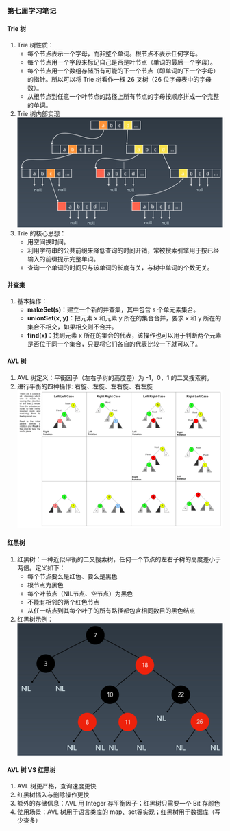 ### 第七周学习笔记

#### Trie 树
1. Trie 树性质：
	* 每个节点表示一个字母，而非整个单词。根节点不表示任何字母。
	* 每个节点用一个字段来标记自己是否是叶节点（单词的最后一个字母）。
	* 每个节点用一个数组存储所有可能的下一个节点（即单词的下一个字母）的指针。所以可以将 Trie 树看作一棵 26 叉树（26 位字母表中的字母数）。
	* 从根节点到任意一个叶节点的路径上所有节点的字母按顺序拼成一个完整的单词。
2. Trie 树内部实现
	![](https://github.com/shouhong/algorithm018/blob/master/week07/Trie_Tree.png)
3. Trie 的核心思想：
	* 用空间换时间。
	* 利用字符串的公共前缀来降低查询的时间开销，常被搜索引擎用于按已经输入的前缀提示完整单词。
	* 查询一个单词的时间只与该单词的长度有关，与树中单词的个数无关。

#### 并查集
1. 基本操作：
	* **makeSet(s)**：建立一个新的并查集，其中包含 s 个单元素集合。
	* **unionSet(x, y)**：把元素 x 和元素 y 所在的集合合并，要求 x 和 y 所在的集合不相交，如果相交则不合并。
	* **find(x)**：找到元素 x 所在的集合的代表，该操作也可以用于判断两个元素是否位于同一个集合，只要将它们各自的代表比较一下就可以了。

#### AVL 树
1. AVL 树定义：平衡因子（左右子树的高度差）为 -1，0，1 的二叉搜索树。
2. 进行平衡的四种操作: 右旋、左旋、左右旋、右左旋
	![](https://github.com/shouhong/algorithm018/blob/master/week07/AVL_Tree.png)

#### 红黑树
1. 红黑树：一种近似平衡的二叉搜索树，任何一个节点的左右子树的高度差小于两倍。定义如下：
	* 每个节点要么是红色、要么是黑色
	* 根节点为黑色
	* 每个叶节点（NIL节点、空节点）为黑色
	* 不能有相邻的两个红色节点
	* 从任一结点到其每个叶子的所有路径都包含相同数目的黑色结点
2. 红黑树示例：
   ![](https://github.com/shouhong/algorithm018/blob/master/week07/RedBlack_Tree.png)

#### AVL 树 VS 红黑树
1. AVL 树更严格，查询速度更快
2. 红黑树插入与删除操作更快
3. 额外的存储信息：AVL 用 Integer 存平衡因子；红黑树只需要一个 Bit 存颜色
4. 使用场景：AVL 树用于语言类库的 map、set等实现；红黑树用于数据库（写少查多）
